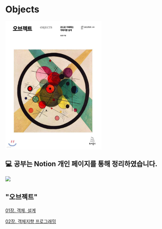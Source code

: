 # Objects

<div style="display: flex;">
    <img src="./img.jpeg" alt="Image 1" style="margin-right: 10px;" height="400" width="300">
</div>

## 💻 공부는 Notion 개인 페이지를 통해 정리하였습니다.

<a href="https://moondongmin.notion.site/OBJECTS-109357c44e5680839926e051c5a20223?pvs=4">
<img src="https://img.shields.io/badge/Notion-black?style=flat&logo=Notion&logoColor=white"
height="40px"/></a>
<br>

## "오브젝트"
[01장. 객체, 설계](https://moondongmin.notion.site/01-109357c44e5680e5891ded57604a8819?pvs=4)

[02장. 객체지향 프로그래밍](https://www.notion.so/moondongmin/02-111357c44e5680a2b05ff8c6a7760e5c?pvs=4)
